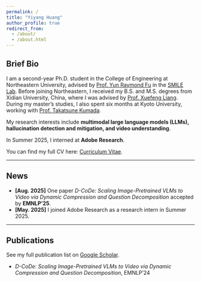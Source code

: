 ```yaml
---
permalink: /
title: "Yiyang Huang"
author_profile: true
redirect_from: 
  - /about/
  - /about.html
---
```




## Brief Bio

I am a second-year Ph.D. student in the College of Engineering at Northeastern University, advised by [Prof. Yun Raymond Fu](https://www1.ece.neu.edu/~yunfu/) in the [SMILE Lab](https://fulab.sites.northeastern.edu/). Before joining Northeastern, I received my B.S. and M.S. degrees from Xidian University, China, where I was advised by [Prof. Xuefeng Liang](https://web.xidian.edu.cn/xliang/en/index.html). During my master’s studies, I also spent six months at Kyoto University, working with [Prof. Takatsune Kumada](https://kdb.iimc.kyoto-u.ac.jp/profile/en.a61c204316cdb5fc.html#display-items_basic-information).

My research interests include **multimodal large language models (LLMs), hallucination detection and mitigation, and video understanding**.

In Summer 2025, I interned at **Adobe Research**.

You can find my full CV here: [Curriculum Vitae](../files/CVFall2025.pdf).

---

## News

- **[Aug. 2025]** One paper *D-CoDe: Scaling Image-Pretrained VLMs to Video via Dynamic Compression and Question Decomposition* accepted by **EMNLP’25**.  
- **[May. 2025]** I joined Adobe Research as a research intern in Summer 2025.  

---

## Publications

See my full publication list on [Google Scholar](https://scholar.google.com).  

- *D-CoDe: Scaling Image-Pretrained VLMs to Video via Dynamic Compression and Question Decomposition*, EMNLP’24  
